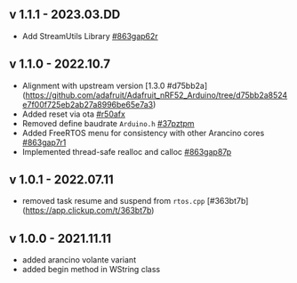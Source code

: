 ## v 1.1.1 - 2023.03.DD
* Add StreamUtils Library [#863gap62r](https://app.clickup.com/t/863gap62r)

## v 1.1.0 - 2022.10.7
* Alignment with upstream version [1.3.0 #d75bb2a] (https://github.com/adafruit/Adafruit_nRF52_Arduino/tree/d75bb2a8524e7f00f725eb2ab27a8996be65e7a3)
* Added reset via ota [#r50afx](https://app.clickup.com/t/r50afx)
* Removed define baudrate `Arduino.h` [#37pztpm](https://app.clickup.com/t/37pztpm)
* Added FreeRTOS menu for consistency with other Arancino cores [#863gap7r1](https://app.clickup.com/t/863gap7r1)
* Implemented thread-safe realloc and calloc [#863gap87p](https://app.clickup.com/t/863gap87p)

## v 1.0.1 - 2022.07.11
* removed task resume and suspend from `rtos.cpp` [#363bt7b] (https://app.clickup.com/t/363bt7b)

## v 1.0.0 - 2021.11.11
* added arancino volante variant
* added begin method in WString class
